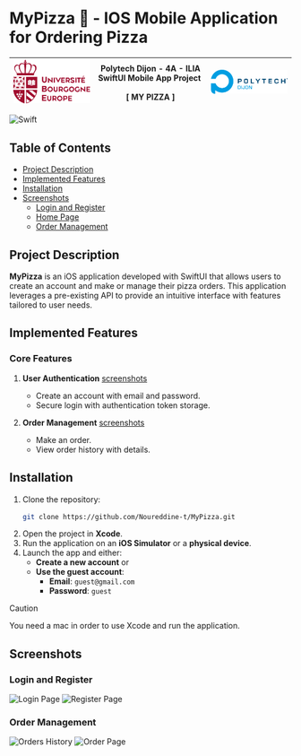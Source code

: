 # MyPizza 🍕 - IOS Mobile Application for Ordering Pizza
| [![uBe](./ScreenShots/other/UB-Europe.png)](https://www.ube.fr) | Polytech Dijon - 4A - ILIA <br/> SwiftUI&nbsp;Mobile&nbsp;App&nbsp;Project&nbsp;<br/><br/> **[ MY PIZZA ]**<br/>| [![Polytech Dijon](./ScreenShots/other/logo_polytech.png)](https://polytech.ube.fr) |
|:-------------------------------------------------------------|:-------------------------------------------------------------------------------------------------------------------------------------------------------------------------------:|-----------------------------------------------------------------------------------------:|

![Swift](https://img.shields.io/badge/swift-F54A2A?style=for-the-badge&logo=swift&logoColor=white)

## Table of Contents  
- [Project Description](#project-description)  
- [Implemented Features](#implemented-features)  
- [Installation](#installation)  
- [Screenshots](#screenshots)  
  - [Login and Register](#login-and-register)  
  - [Home Page](#home-page)  
  - [Order Management](#order-management)  

## Project Description  
**MyPizza** is an iOS application developed with SwiftUI that allows users to create an account and make or manage their pizza orders. This application leverages a pre-existing API to provide an intuitive interface with features tailored to user needs.

## Implemented Features  

### Core Features  
1. **User Authentication** [screenshots](#login-and-register)  
   - Create an account with email and password.  
   - Secure login with authentication token storage.   

3. **Order Management** [screenshots](#order-management)  
   - Make an order.
   - View order history with details.  

## Installation  
1. Clone the repository:
   ```bash  
   git clone https://github.com/Noureddine-t/MyPizza.git
    ```
2. Open the project in **Xcode**.
3. Run the application on an **iOS Simulator** or a **physical device**.  
4. Launch the app and either:  
   - **Create a new account** or  
   - **Use the guest account**:  
     - **Email**: `guest@gmail.com`  
     - **Password**: `guest`  

> [!Caution] 
> You need a mac in order to use Xcode and run the application.

## Screenshots  

### Login and Register
<img src="./ScreenShots/signinPage.png" alt="Login Page" width="200" /> <img src="./ScreenShots/signupPage.png" alt="Register Page" width="200"/>

### Order Management
<img src="./ScreenShots/ordersListPage.png" alt="Orders History" width="200"/> <img src="./ScreenShots/orderPage.png" alt="Order Page" width="200"/>  
